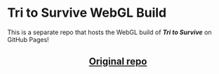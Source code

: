 # Tri to Survive WebGL Build
This is a separate repo that hosts the WebGL build of _**Tri to Survive**_ on GitHub Pages!
<h2 align="center"><a href="https://github.com/Andrew32A/tri-to-survive">Original repo</a></h3>
